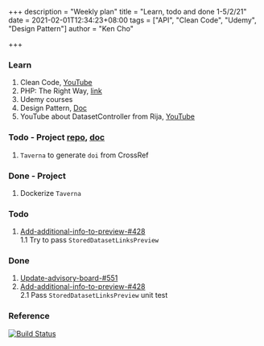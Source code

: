 +++
description = "Weekly plan"
title = "Learn, todo and done 1-5/2/21"
date = 2021-02-01T12:34:23+08:00
tags = ["API", "Clean Code", "Udemy", "Design Pattern"]
author = "Ken Cho"

+++  
### Learn
1. Clean Code, [YouTube](https://www.youtube.com/watch?v=7EmboKQH8lM)
2. PHP: The Right Way, [link](https://phptherightway.com/)
3. Udemy courses
4. Design Pattern, [Doc](https://designpatternsphp.readthedocs.io/en/latest/README.html)
5. YouTube about DatasetController from Rija, [YouTube](https://www.youtube.com/watch?v=rtmFCcjEgEw
   )

### Todo - Project [repo](https://github.com/kencho51/mint_doi), [doc](https://docs.google.com/document/d/1CopK9e9QclOd91WRN1LREEBefMDb5cWoHiElj3IfKLc/edit#)
1. `Taverna` to generate `doi` from CrossRef  

### Done - Project
1. Dockerize `Taverna`  

### Todo
1. [Add-additional-info-to-preview-#428](https://github.com/gigascience/gigadb-website/pull/550)    
   1.1 Try to pass `StoredDatasetLinksPreview`  

### Done
1. [Update-advisory-board-#551](https://github.com/gigascience/gigadb-website/pull/552)  
2. [Add-additional-info-to-preview-#428](https://github.com/gigascience/gigadb-website/pull/550)  
   2.1 Pass `StoredDatasetLinksPreview` unit test    

### Reference


[![Build Status](https://travis-ci.com/kencho51/gigathing.svg?branch=master)](https://travis-ci.com/kencho51/gigathing)

